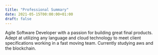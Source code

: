 ```yaml
---
title: "Professional Summary"
date: 2021-05-15T00:00:00+01:00
draft: false
---
```


Agile Software Developer with a passion for building great final products. Adept at utilizing any language and cloud technology to meet client specifications working in a fast moving team. Currently studying aws and the blockchain.